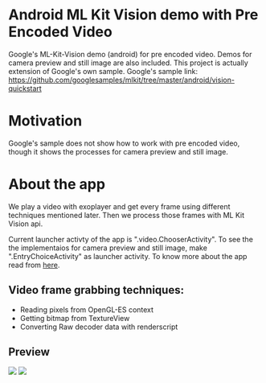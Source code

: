 # Android ML Kit Vision demo with Pre Encoded Video
Google's ML-Kit-Vision demo (android) for pre encoded video. Demos for camera preview and still image are also included. This project is actually extension of Google's own sample. Google's sample link: https://github.com/googlesamples/mlkit/tree/master/android/vision-quickstart

# Motivation
Google's sample does not show how to work with pre encoded video, though it shows the processes for camera preview and still image.

# About the app
We play a video with exoplayer and get every frame using different techniques mentioned later. Then we process those frames with ML Kit Vision api.

Current launcher activty of the app is ".video.ChooserActivity". To see the the implementaios for camera preview and still image, make ".EntryChoiceActivity" as launcher activity.
To know more about the app read from [here](https://github.com/googlesamples/mlkit/blob/master/android/vision-quickstart/README.md).

## Video frame grabbing techniques:
* Reading pixels from OpenGL-ES context
* Getting bitmap from TextureView
* Converting Raw decoder data with renderscript

## Preview
![](preview1.gif) ![](preview2.gif)
